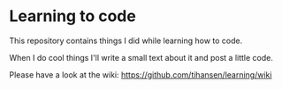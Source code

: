 # Learning to code

This repository contains things I did while learning how to code.

When I do cool things I'll write a small text about it and post a little code.

Please have a look at the wiki:
https://github.com/tihansen/learning/wiki
